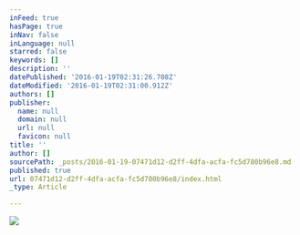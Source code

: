 ```yaml
---
inFeed: true
hasPage: true
inNav: false
inLanguage: null
starred: false
keywords: []
description: ''
datePublished: '2016-01-19T02:31:26.708Z'
dateModified: '2016-01-19T02:31:00.912Z'
authors: []
publisher:
  name: null
  domain: null
  url: null
  favicon: null
title: ''
author: []
sourcePath: _posts/2016-01-19-07471d12-d2ff-4dfa-acfa-fc5d780b96e8.md
published: true
url: 07471d12-d2ff-4dfa-acfa-fc5d780b96e8/index.html
_type: Article

---
```

![](https://the-grid-user-content.s3-us-west-2.amazonaws.com/6cd56790-8dc1-4761-b985-4c82abb2d66e.jpg)